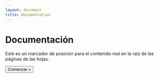 ```yaml
---
layout: document
title: Documentation
---
```


# Documentación

Este es un marcador de posición para el contenido real en la raíz de las páginas de las hojas.

<div class="row docs-nav">
<div class="col-4"></div>
<div class="col-4"><button type="button" onclick='javascript:goto(this, "01-getting-started.html");' class="btn btn-primary">Comenzar &raquo;</button></div>
<div class="col-4"></div>
</div>
